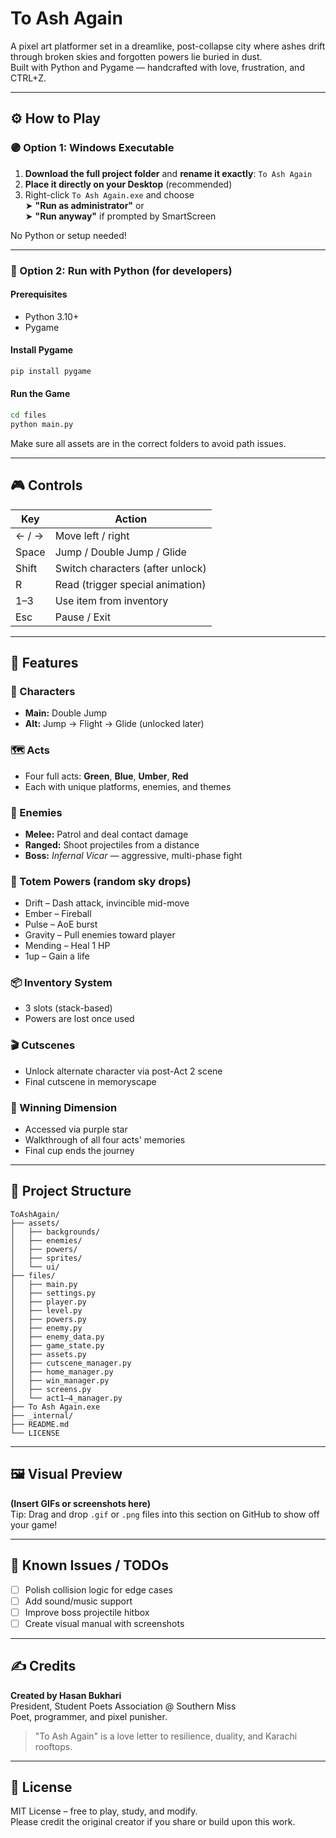 # To Ash Again

A pixel art platformer set in a dreamlike, post-collapse city where ashes drift through broken skies and forgotten powers lie buried in dust.  
Built with Python and Pygame — handcrafted with love, frustration, and CTRL+Z.

---

## ⚙️ How to Play

### 🟣 Option 1: Windows Executable

1. **Download the full project folder** and **rename it exactly**: `To Ash Again`
2. **Place it directly on your Desktop** (recommended)
3. Right-click `To Ash Again.exe` and choose  
   ➤ **"Run as administrator"** or  
   ➤ **"Run anyway"** if prompted by SmartScreen

No Python or setup needed!

---

### 🐍 Option 2: Run with Python (for developers)

#### Prerequisites
* Python 3.10+
* Pygame

#### Install Pygame
```bash
pip install pygame
```

#### Run the Game
```bash
cd files
python main.py
```

Make sure all assets are in the correct folders to avoid path issues.

---

## 🎮 Controls

| Key   | Action                           |
|-------|----------------------------------|
| ← / → | Move left / right                |
| Space | Jump / Double Jump / Glide       |
| Shift | Switch characters (after unlock) |
| R     | Read (trigger special animation) |
| 1–3   | Use item from inventory          |
| Esc   | Pause / Exit                     |

---

## 🌟 Features

### 🧍 Characters
* **Main:** Double Jump
* **Alt:** Jump → Flight → Glide (unlocked later)

### 🗺️ Acts
* Four full acts: **Green**, **Blue**, **Umber**, **Red**
* Each with unique platforms, enemies, and themes

### 👾 Enemies
* **Melee:** Patrol and deal contact damage
* **Ranged:** Shoot projectiles from a distance
* **Boss:** *Infernal Vicar* — aggressive, multi-phase fight

### 🧿 Totem Powers (random sky drops)
* Drift – Dash attack, invincible mid-move
* Ember – Fireball
* Pulse – AoE burst
* Gravity – Pull enemies toward player
* Mending – Heal 1 HP
* 1up – Gain a life

### 📦 Inventory System
* 3 slots (stack-based)
* Powers are lost once used

### 🎬 Cutscenes
* Unlock alternate character via post-Act 2 scene
* Final cutscene in memoryscape

### 🌌 Winning Dimension
* Accessed via purple star
* Walkthrough of all four acts' memories
* Final cup ends the journey

---

## 📁 Project Structure

```plaintext
ToAshAgain/
├── assets/
│   ├── backgrounds/
│   ├── enemies/
│   ├── powers/
│   ├── sprites/
│   └── ui/
├── files/
│   ├── main.py
│   ├── settings.py
│   ├── player.py
│   ├── level.py
│   ├── powers.py
│   ├── enemy.py
│   ├── enemy_data.py
│   ├── game_state.py
│   ├── assets.py
│   ├── cutscene_manager.py
│   ├── home_manager.py
│   ├── win_manager.py
│   ├── screens.py
│   └── act1–4_manager.py
├── To Ash Again.exe
├── _internal/
├── README.md
└── LICENSE
```


---

## 🖼️ Visual Preview

**(Insert GIFs or screenshots here)**  
Tip: Drag and drop `.gif` or `.png` files into this section on GitHub to show off your game!

---

## 🔧 Known Issues / TODOs

* [ ] Polish collision logic for edge cases
* [ ] Add sound/music support
* [ ] Improve boss projectile hitbox
* [ ] Create visual manual with screenshots

---

## ✍️ Credits

**Created by Hasan Bukhari**  
President, Student Poets Association @ Southern Miss  
Poet, programmer, and pixel punisher.

> "To Ash Again" is a love letter to resilience, duality, and Karachi rooftops.

---

## 📝 License

MIT License – free to play, study, and modify.  
Please credit the original creator if you share or build upon this work.
